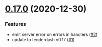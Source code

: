 # [0.17.0](https://github.com/tendermint/js-abci/compare/v3.1.0...v0.17.0) (2020-12-30)


### Features

* emit server error on errors in handlers ([#2](https://github.com/tendermint/js-abci/issues/2))
* update to tenderdash v0.17 ([#1](https://github.com/tendermint/js-abci/issues/1))


